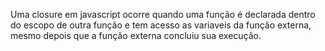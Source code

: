 Uma closure em javascript ocorre quando uma função é declarada dentro do escopo de outra função e tem acesso as variaveis da função externa, mesmo depois que a função externa concluiu sua execução.